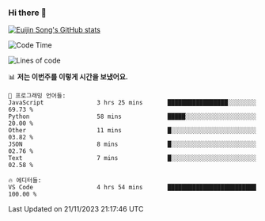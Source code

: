 ### Hi there 👋

[![Euijin Song's GitHub stats](https://github-readme-stats.vercel.app/api?username=lstar2397&count_private=true&show_icons=true&theme=tokyonight&locale=kr)](https://github.com/anuraghazra/github-readme-stats)

<!--START_SECTION:waka-->
![Code Time](http://img.shields.io/badge/Code%20Time-207%20hrs%2025%20mins-blue)

![Lines of code](https://img.shields.io/badge/%EC%A0%80%EB%8A%94%20%EC%97%AC%ED%83%9C%EA%B9%8C%EC%A7%80%20-726.3%20thousand%20%EC%A4%84%EC%9D%98%20%EC%BD%94%EB%93%9C%EB%A5%BC%20%EC%9E%91%EC%84%B1%ED%96%88%EC%96%B4%EC%9A%94.-blue)

📊 **저는 이번주를 이렇게 시간을 보냈어요.** 

```text
💬 프로그래밍 언어들: 
JavaScript               3 hrs 25 mins       █████████████████░░░░░░░░   69.73 % 
Python                   58 mins             █████░░░░░░░░░░░░░░░░░░░░   20.00 % 
Other                    11 mins             █░░░░░░░░░░░░░░░░░░░░░░░░   03.82 % 
JSON                     8 mins              █░░░░░░░░░░░░░░░░░░░░░░░░   02.76 % 
Text                     7 mins              █░░░░░░░░░░░░░░░░░░░░░░░░   02.58 % 

🔥 에디터들: 
VS Code                  4 hrs 54 mins       █████████████████████████   100.00 % 
```


 Last Updated on 21/11/2023 21:17:46 UTC
<!--END_SECTION:waka-->

<!--
**lstar2397/lstar2397** is a ✨ _special_ ✨ repository because its `README.md` (this file) appears on your GitHub profile.

Here are some ideas to get you started:

- 🔭 I’m currently working on ...
- 🌱 I’m currently learning ...
- 👯 I’m looking to collaborate on ...
- 🤔 I’m looking for help with ...
- 💬 Ask me about ...
- 📫 How to reach me: ...
- 😄 Pronouns: ...
- ⚡ Fun fact: ...
-->
